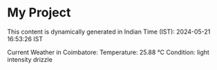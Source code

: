 # My Project

This content is dynamically generated in Indian Time (IST): 2024-05-21 16:53:26 IST


Current Weather in Coimbatore:
Temperature: 25.88 °C
Condition: light intensity drizzle
